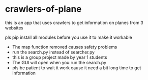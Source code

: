 # crawlers-of-plane

this is an app that uses crawlers to get information on planes from 3 websites

pls pip install all modules before you use it to make it workable

* The map function removed causes safety problems
* run the search.py instead of searcher.py
* this is a group project made by year 1 students
* The GUI will open when you run the search.py
* pls be patient to wait it work cause it need a bit long time to get information 

